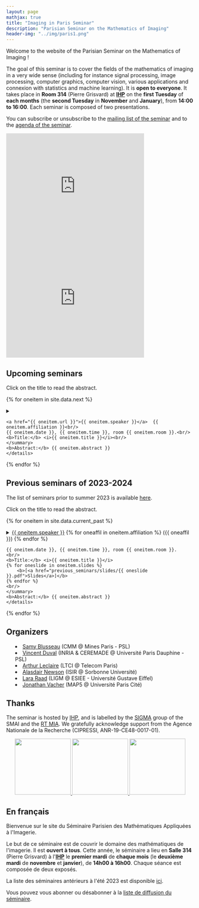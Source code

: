 ```yaml
---
layout: page
mathjax: true
title: "Imaging in Paris Seminar"
description: "Parisian Seminar on the Mathematics of Imaging"
header-img: "../img/paris1.png"
---
```


Welcome to the website of the Parisian Seminar on the Mathematics of Imaging !  

The goal of this seminar is to cover the fields of the mathematics of imaging in a very wide sense (including for instance signal processing, image processing, computer graphics, computer vision, various applications and connexion with statistics and machine learning).  It is **open to everyone**. It takes place in **Room 314** (Pierre Grisvard) at **[IHP](https://goo.gl/maps/TQJt1hNnzgsAJEsp6)** on the **first Tuesday** of **each months** (the **second Tuesday** in **November** and **January**), from **14:00 to 16:00**. Each seminar is composed of two presentations.

You can subscribe or unsubscribe to the [mailing list of the seminar](https://listes.telecom-paristech.fr/mailman/listinfo/imaging-in-paris) and to the [agenda of the seminar](https://calendar.google.com/calendar/embed?src=5rkj1deu2rj746hrni9819cb3s%40group.calendar.google.com&ctz=Europe%2FParis).


<iframe src="https://calendar.google.com/calendar/embed?height=300&wkst=2&bgcolor=%23ffffff&ctz=Europe%2FParis&showPrint=0&showTabs=1&showCalendars=0&mode=AGENDA&showNav=0&showTitle=0&hl=en&showTz=0&src=NXJrajFkZXUycmo3NDZocm5pOTgxOWNiM3NAZ3JvdXAuY2FsZW5kYXIuZ29vZ2xlLmNvbQ&color=%23D81B60" style="border-width:0" width="370" height="300" frameborder="0" scrolling="no"></iframe>

<iframe src="https://www.google.com/maps/embed?pb=!1m18!1m12!1m3!1d10502.476939522125!2d2.3324169492123916!3d48.846401182574276!2m3!1f0!2f0!3f0!3m2!1i1024!2i768!4f13.1!3m3!1m2!1s0x47e671e82eaa7aff%3A0xf280319d9e3a86e1!2sInstitut%20Henri%20Poincar%C3%A9%20-%20Sorbonne%20Universit%C3%A9%20%2F%20CNRS!5e0!3m2!1sfr!2sfr!4v1693906778746!5m2!1sfr!2sfr" width="370" height="300" style="border:0;" allowfullscreen="" loading="lazy" referrerpolicy="no-referrer-when-downgrade"></iframe>




Upcoming seminars
-----

Click on the title to read the abstract.

{% for oneitem in site.data.next %}
<p>
	<details>
	<summary>
	
	<a href="{{ oneitem.url }}">{{ oneitem.speaker }}</a>  {{ oneitem.affiliation }}<br/>
	{{ oneitem.date }}, {{ oneitem.time }}, room {{ oneitem.room }}.<br/>
	<b>Title:</b> <i>{{ oneitem.title }}</i><br/>
	</summary>
	<b>Abstract:</b> {{ oneitem.abstract }}
	</details>
</p>
{% endfor %}



Previous seminars of 2023-2024
-----

The list of seminars prior to summer 2023 is available [here](previous_seminars/).

Click on the title to read the abstract.

{% for oneitem in site.data.current_past %}
<p>
	<details>
	<summary>
	<a href="{{ oneitem.url }}">{{ oneitem.speaker }}</a>
	{% for oneaffil in oneitem.affiliation %}
		({{ oneaffil }})
	{% endfor %}
	<br/>
	
	{{ oneitem.date }}, {{ oneitem.time }}, room {{ oneitem.room }}.
	<br/>
	<b>Title:</b> <i>{{ oneitem.title }}</i>
	{% for oneslide in oneitem.slides %}
		<b>[<a href="previous_seminars/slides/{{ oneslide }}.pdf">Slides</a>]</b>
	{% endfor %}
	<br/>
	</summary>
	<b>Abstract:</b> {{ oneitem.abstract }}
	</details>
</p>
{% endfor %}



Organizers
-----
<p></p>

- [Samy Blusseau](https://samyblusseau.jimdofree.com/) (CMM @ Mines Paris - PSL)
- [Vincent Duval](https://who.rocq.inria.fr/Vincent.Duval/) (INRIA & CEREMADE @ Université Paris Dauphine - PSL)
- [Arthur Leclaire](https://www.math.u-bordeaux.fr/~aleclaire/) (LTCI @ Telecom Paris)
- [Alasdair Newson](https://sites.google.com/site/alasdairnewson/) (ISIR @ Sorbonne Université)
- [Lara Raad](http://dev.ipol.im/~lraad/) (LIGM @ ESIEE - Université Gustave Eiffel) 
- [Jonathan Vacher](https://jonathanvacher.github.io/) (MAP5 @ Université Paris Cité)


Thanks
-----

The seminar is hosted by [IHP](http://www.ihp.fr), and is labelled by the [SIGMA](http://smai.emath.fr/spip.php?article406) group of the SMAI and the [RT MIA](gdr-mia.math.cnrs.fr). We gratefully acknowledge support from the Agence Nationale de la Recherche (CIPRESSI, ANR-19-CE48-0017-01).

<p align="center">

<a href="http://www.ihp.fr">
<img width="150" src="../img/logo-ihp.jpg"/>
</a>

<a href="http://smai.emath.fr/spip.php?article406">
<img width="150" src="../img/logo-sigma.jpg"/>
</a>

<a href="https://fadili.users.greyc.fr/mia/">
<img width="150" src="../img/logo-mia.png"/>
</a>

</p>


En français
-----

Bienvenue sur le site du Séminaire Parisien des Mathématiques Appliquées à l'Imagerie.

Le but de ce séminaire est de couvrir le domaine des mathématiques de l'imagerie. Il est **ouvert à tous**. Cette année, le séminaire a lieu en **Salle 314** (Pierre Grisvard) à l'**[IHP](https://goo.gl/maps/TQJt1hNnzgsAJEsp6)** le **premier mardi** de **chaque mois** (le **deuxième mardi** de **novembre** et **janvier**), de **14h00 à 16h00**. Chaque séance est composée de deux exposés.

La liste des séminaires antérieurs à l'été 2023 est disponible [ici](previous_seminars/).

Vous pouvez vous abonner ou désabonner à la [liste de diffusion du séminaire](https://listes.telecom-paristech.fr/mailman/listinfo/imaging-in-paris).
